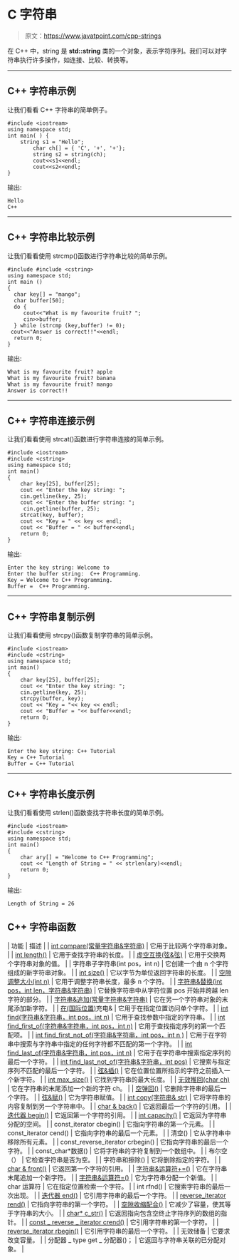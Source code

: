 # C 字符串

> 原文：<https://www.javatpoint.com/cpp-strings>

在 C++ 中，string 是 **std::string** 类的一个对象，表示字符序列。我们可以对字符串执行许多操作，如连接、比较、转换等。

* * *

## C++ 字符串示例

让我们看看 C++ 字符串的简单例子。

```
#include <iostream>
using namespace std;
int main( ) {
    string s1 = "Hello";  
        char ch[] = { 'C', '+', '+'};  
        string s2 = string(ch);  
        cout<<s1<<endl;  
        cout<<s2<<endl;  
}

```

输出:

```
Hello
C++

```

* * *

## C++ 字符串比较示例

让我们看看使用 strcmp()函数进行字符串比较的简单示例。

```
#include #include <cstring>
using namespace std;
int main ()
{
  char key[] = "mango";
  char buffer[50];
  do {
     cout<<"What is my favourite fruit? ";
     cin>>buffer;
  } while (strcmp (key,buffer) != 0);
 cout<<"Answer is correct!!"<<endl;
  return 0;
} 
```

输出:

```
What is my favourite fruit? apple
What is my favourite fruit? banana
What is my favourite fruit? mango
Answer is correct!!

```

* * *

## C++ 字符串连接示例

让我们看看使用 strcat()函数进行字符串连接的简单示例。

```
#include <iostream>
#include <cstring>
using namespace std;
int main()
{
    char key[25], buffer[25];
    cout << "Enter the key string: ";
    cin.getline(key, 25);
    cout << "Enter the buffer string: ";
     cin.getline(buffer, 25);
    strcat(key, buffer); 
    cout << "Key = " << key << endl;
    cout << "Buffer = " << buffer<<endl;
    return 0;
}

```

输出:

```
Enter the key string: Welcome to
Enter the buffer string:  C++ Programming.
Key = Welcome to C++ Programming.
Buffer =  C++ Programming.

```

* * *

## C++ 字符串复制示例

让我们看看使用 strcpy()函数复制字符串的简单示例。

```
#include <iostream>
#include <cstring>
using namespace std;
int main()
{
    char key[25], buffer[25];
    cout << "Enter the key string: ";
    cin.getline(key, 25);
    strcpy(buffer, key);
    cout << "Key = "<< key << endl;
    cout << "Buffer = "<< buffer<<endl;
    return 0;
}

```

输出:

```
Enter the key string: C++ Tutorial
Key = C++ Tutorial
Buffer = C++ Tutorial

```

* * *

## C++ 字符串长度示例

让我们看看使用 strlen()函数查找字符串长度的简单示例。

```
#include <iostream>
#include <cstring>
using namespace std;
int main()
{
    char ary[] = "Welcome to C++ Programming";
    cout << "Length of String = " << strlen(ary)<<endl;
    return 0;
}

```

输出:

```
Length of String = 26

```

## C++ 字符串函数

| 功能 | 描述 |
| [int compare(常量字符串&字符串)](cpp-string-compare-function) | 它用于比较两个字符串对象。 |
| [int length()](cpp-string-length-function) | 它用于查找字符串的长度。 |
| [虚空互换(弦&弦)](cpp-string-swap-function) | 它用于交换两个字符串对象的值。 |
| 字符串子字符串(int pos，int n) | 它创建一个由 n 个字符组成的新字符串对象。 |
| [int size()](cpp-string-size-function) | 它以字节为单位返回字符串的长度。 |
| [空隙调整大小(int n)](cpp-string-resize-function) | 它用于调整字符串长度，最多 n 个字符。 |
| [字符串&替换(int pos，int len，字符串&字符串)](cpp-string-replace-function) | 它替换字符串中从字符位置 pos 开始并跨越 len 字符的部分。 |
| [字符串&追加(常量字符串&字符串)](cpp-string-append-function) | 它在另一个字符串对象的末尾添加新字符。 |
| [在(国际位置)](cpp-string-at-function)充电& | 它用于在指定位置访问单个字符。 |
| [int find(字符串&字符串，int pos，int n)](cpp-string-find-function) | 它用于查找参数中指定的字符串。 |
| [int find_first_of(字符串&字符串，int pos，int n)](cpp-string-find-first-of-function) | 它用于查找指定序列的第一个匹配项。 |
| [int find_first_not_of(字符串&字符串，int pos，int n )](cpp-string-find-first-not-of-function) | 它用于在字符串中搜索与字符串中指定的任何字符都不匹配的第一个字符。 |
| [int find_last_of(字符串&字符串，int pos，int n)](cpp-string-find-last-of-function) | 它用于在字符串中搜索指定序列的最后一个字符。 |
| [int find_last_not_of(字符串&字符串，int pos)](cpp-string-find-last-not-of-function) | 它搜索与指定序列不匹配的最后一个字符。 |
| [弦&插()](cpp-string-insert-function) | 它在位置位置所指示的字符之前插入一个新字符。 |
| [int max_size()](cpp-string-max-size-function) | 它找到字符串的最大长度。 |
| [无效推回(char ch)](cpp-string-push-back-function) | 它在字符串的末尾添加一个新的字符 ch。 |
| [空弹回()](cpp-string-pop-back-function) | 它删除字符串的最后一个字符。 |
| [弦&赋()](cpp-string-assign-function) | 它为字符串赋值。 |
| [int copy(字符串& str)](cpp-string-copy-function) | 它将字符串的内容复制到另一个字符串中。 |
| [char & back()](cpp-string-back-function) | 它返回最后一个字符的引用。 |
| [迭代器 begin()](cpp-string-begin-function) | 它返回第一个字符的引用。 |
| [int capacity()](cpp-string-capacity-function) | 它返回为字符串分配的空间。 |
| const_iterator cbegin() | 它指向字符串的第一个元素。 |
| const_iterator cend() | 它指向字符串的最后一个元素。 |
| 清空() | 它从字符串中移除所有元素。 |
| const_reverse_iterator crbegin() | 它指向字符串的最后一个字符。 |
| const_char*数据() | 它将字符串的字符复制到一个数组中。 |
| 布尔空（） | 它检查字符串是否为空。 |
| 字符串和擦除() | 它将删除指定的字符。 |
| [char & front()](cpp-string-front-function) | 它返回第一个字符的引用。 |
| [字符串&运算符+=()](cpp-string-operator+=()-function) | 它在字符串末尾追加一个新字符。 |
| [字符串&运算符=()](cpp-string-operator=()-function) | 它为字符串分配一个新值。 |
| char 运算符[](pos) | 它在指定位置检索一个字符。 |
| int rfnd() | 它搜索字符串的最后一次出现。 |
| [迭代器 end()](cpp-string-end-function) | 它引用字符串的最后一个字符。 |
| [reverse_iterator rend()](cpp-string-rend-function) | 它指向字符串的第一个字符。 |
| [空隙收缩配合()](cpp-string-shrink-to-fit-function) | 它减少了容量，使其等于字符串的大小。 |
| [char* c_str()](cpp-string-c-str-function) | 它返回指向包含空终止字符序列的数组的指针。 |
| [const _ reverse _ iterator crend()](cpp-string-crend-function) | 它引用字符串的第一个字符。 |
| [reverse_iterator rbegin()](cpp-string-rbegin-function) | 它引用字符串的最后一个字符。 |
| 无效储备 | 它要求改变容量。 |
| 分配器 _ type get _ 分配器()； | 它返回与字符串关联的已分配对象。 |